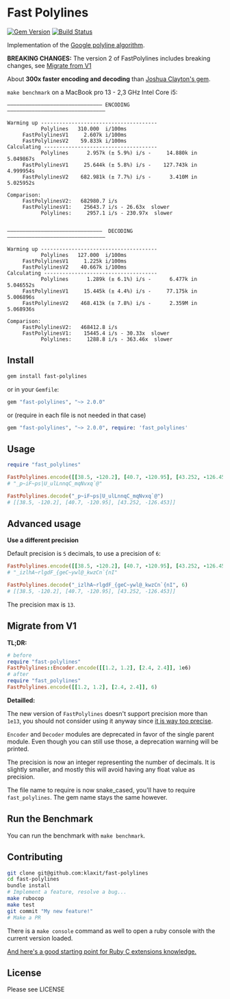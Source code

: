 # Fast Polylines

[![Gem Version](https://badge.fury.io/rb/fast-polylines.svg)](https://badge.fury.io/rb/fast-polylines)
[![Build Status](https://travis-ci.org/klaxit/fast-polylines.svg?branch=master)](https://travis-ci.org/klaxit/fast-polylines)

Implementation of the [Google polyline algorithm][algorithm].

**BREAKING CHANGES:** The version 2 of FastPolylines includes breaking changes, see [Migrate from V1](#migrate-from-V1)


About **300x faster encoding and decoding**  than [Joshua Clayton's gem][polylines].

`make benchmark` on a MacBook pro 13 - 2,3 GHz Intel Core i5:

```
——————————————————————————————— ENCODING ————————————————————————————————

Warming up --------------------------------------
           Polylines   310.000  i/100ms
     FastPolylinesV1     2.607k i/100ms
     FastPolylinesV2    59.833k i/100ms
Calculating -------------------------------------
           Polylines      2.957k (± 5.9%) i/s -     14.880k in   5.049867s
     FastPolylinesV1     25.644k (± 5.8%) i/s -    127.743k in   4.999954s
     FastPolylinesV2    682.981k (± 7.7%) i/s -      3.410M in   5.025952s

Comparison:
     FastPolylinesV2:   682980.7 i/s
     FastPolylinesV1:    25643.7 i/s - 26.63x  slower
           Polylines:     2957.1 i/s - 230.97x  slower


———————————————————————————————  DECODING ————————————————————————————————

Warming up --------------------------------------
           Polylines   127.000  i/100ms
     FastPolylinesV1     1.225k i/100ms
     FastPolylinesV2    40.667k i/100ms
Calculating -------------------------------------
           Polylines      1.289k (± 6.1%) i/s -      6.477k in   5.046552s
     FastPolylinesV1     15.445k (± 4.4%) i/s -     77.175k in   5.006896s
     FastPolylinesV2    468.413k (± 7.8%) i/s -      2.359M in   5.068936s

Comparison:
     FastPolylinesV2:   468412.8 i/s
     FastPolylinesV1:    15445.4 i/s - 30.33x  slower
           Polylines:     1288.8 i/s - 363.46x  slower
```

## Install

```bash
gem install fast-polylines
```

or in your `Gemfile`:
```ruby
gem "fast-polylines", "~> 2.0.0"
```
or (require in each file is not needed in that case)
```ruby
gem "fast-polylines", "~> 2.0.0", require: 'fast_polylines'
```

## Usage

```ruby
require "fast_polylines"

FastPolylines.encode([[38.5, -120.2], [40.7, -120.95], [43.252, -126.453]])
# "_p~iF~ps|U_ulLnnqC_mqNvxq`@"

FastPolylines.decode("_p~iF~ps|U_ulLnnqC_mqNvxq`@")
# [[38.5, -120.2], [40.7, -120.95], [43.252, -126.453]]
```

## Advanced usage

**Use a different precision**

Default precision is `5` decimals, to use a precision of `6`:
```ruby
FastPolylines.encode([[38.5, -120.2], [40.7, -120.95], [43.252, -126.453]], 6)
# "_izlhA~rlgdF_{geC~ywl@_kwzCn`{nI"

FastPolylines.decode("_izlhA~rlgdF_{geC~ywl@_kwzCn`{nI", 6)
# [[38.5, -120.2], [40.7, -120.95], [43.252, -126.453]]
```
The precision max is `13`.

## Migrate from V1

**TL;DR:**

```ruby
# before
require "fast-polylines"
FastPolylines::Encoder.encode([[1.2, 1.2], [2.4, 2.4]], 1e6)
# after
require "fast_polylines"
FastPolylines.encode([[1.2, 1.2], [2.4, 2.4]], 6)
```

**Detailled:**

The new version of `FastPolylines` doesn't support precision more than `1e13`,
you should not consider using it anyway since [it is way too precise][xkcd].

`Encoder` and `Decoder` modules are deprecated in favor of the single parent
module. Even though you can still use those, a deprecation warning will be
printed.

The precision is now an integer representing the number of decimals. It is
slightly smaller, and mostly this will avoid having any float value as
precision.

The file name to require is now snake_cased, you'll have to require
`fast_polylines`. The gem name stays the same however.

## Run the Benchmark

You can run the benchmark with `make benchmark`.

## Contributing

```bash
git clone git@github.com:klaxit/fast-polylines
cd fast-polylines
bundle install
# Implement a feature, resolve a bug...
make rubocop
make test
git commit "My new feature!"
# Make a PR
```

There is a `make console` command as well to open a ruby console with the
current version loaded.

[And here's a good starting point for Ruby C extensions knowledge.][ruby-c]

## License

Please see LICENSE


[algorithm]: https://code.google.com/apis/maps/documentation/utilities/polylinealgorithm.html
[polylines]: https://github.com/joshuaclayton/polylines
[xkcd]:      https://xkcd.com/2170/
[ruby-c]:    https://github.com/ruby/ruby/blob/master/doc/extension.rdoc

